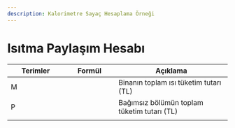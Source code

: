 ```yaml
---
description: Kalorimetre Sayaç Hesaplama Örneği
---
```


# Isıtma Paylaşım Hesabı

<table><thead><tr><th width="113.33333333333331">Terimler</th><th width="101">Formül</th><th>Açıklama</th></tr></thead><tbody><tr><td>M</td><td></td><td>Binanın toplam ısı tüketim tutarı (TL)</td></tr><tr><td>P</td><td></td><td>Bağımsız bölümün toplam tüketim tutarı (TL)</td></tr><tr><td></td><td></td><td></td></tr></tbody></table>
